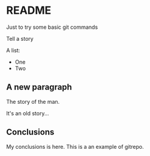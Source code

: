 # README
Just to try some basic git commands

Tell a story

A list:
   * One
   * Two
   
## A new paragraph

The story of the man.

It's an old story...

## Conclusions
My conclusions is here. This is a an example of gitrepo.
